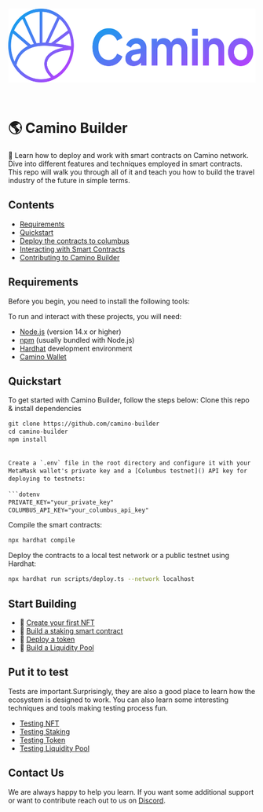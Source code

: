 <p align="center">
  <img src="https://github.com/juuroudojo/images/blob/main/camino-logo.png" height="150" />
</p>

<br/>



# 🌎 Camino Builder

🏬 Learn how to deploy and work with smart contracts on Camino network. Dive into different features and techniques employed in smart contracts. This repo will walk you through all of it and teach you how to build the travel industry of the future in simple terms.


## Contents

- [Requirements](#requirements)
- [Quickstart](#quickstart)
- [Deploy the contracts to columbus](#deploy-the-contracts-to-columbus)
- [Interacting with Smart Contracts](#interacting-with-smart-contracts)
- [Contributing to Camino Builder](#contributing-to-camino-builder)

## Requirements

Before you begin, you need to install the following tools:

To run and interact with these projects, you will need:

- [Node.js](https://nodejs.org/en/download/) (version 14.x or higher)
- [npm](https://www.npmjs.com/get-npm) (usually bundled with Node.js)
- [Hardhat](https://hardhat.org/getting-started/#overview) development environment
- [Camino Wallet](https://wallet.camino.foundation/)

## Quickstart

To get started with Camino Builder, follow the steps below:
Clone this repo & install dependencies

```
git clone https://github.com/camino-builder
cd camino-builder
npm install


Create a `.env` file in the root directory and configure it with your MetaMask wallet's private key and a [Columbus testnet]() API key for deploying to testnets:

```dotenv
PRIVATE_KEY="your_private_key"
COLUMBUS_API_KEY="your_columbus_api_key"
```

Compile the smart contracts:

```bash
npx hardhat compile
```

Deploy the contracts to a local test network or a public testnet using Hardhat:

```bash
npx hardhat run scripts/deploy.ts --network localhost
```

## Start Building
 - 🍋  [Create your first NFT](https://github.com/camino-builder/tree/nft)
 - 🍇  [Build a staking smart contract](https://github.com/camino-builder/tree/staking)
 - 🥝  [Deploy a token](https://github.com/camino-builder/tree/token)
 - 🍓  [Build a Liquidity Pool](https://github.com/camino-builder/tree/liquidity-pool)

## Put it to test

Tests are important.Surprisingly, they are also a good place to learn how the ecosystem is designed to work. You can also learn some interesting techniques and tools making testing process fun. 

-  [Testing NFT](https://github.com/camino-builder/tree/testing-nft)
-  [Testing Staking](https://github.com/camino-builder/tree/testing-staking)
-  [Testing Token](https://github.com/camino-builder/tree/testing-token)
-  [Testing Liquidity Pool](https://github.com/camino-builder/tree/testing-liquidity-pool)


## Contact Us

We are always happy to help you learn. If you want some additional support or want to contribute reach out to us on [Discord](discord.gg).
  



